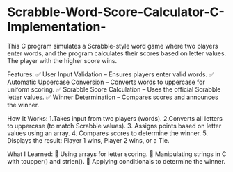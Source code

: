 # Scrabble-Word-Score-Calculator-C-Implementation-
This C program simulates a Scrabble-style word game where two players enter words, and the program calculates their scores based on letter values. The player with the higher score wins.

Features:
✅ User Input Validation – Ensures players enter valid words.
✅ Automatic Uppercase Conversion – Converts words to uppercase for uniform scoring.
✅ Scrabble Score Calculation – Uses the official Scrabble letter values.
✅ Winner Determination – Compares scores and announces the winner.

How It Works:
1.Takes input from two players (words).
2.Converts all letters to uppercase (to match Scrabble values).
3. Assigns points based on letter values using an array.
4. Compares scores to determine the winner.
5. Displays the result: Player 1 wins, Player 2 wins, or a Tie.

What I Learned:
📌 Using arrays for letter scoring.
📌 Manipulating strings in C with toupper() and strlen().
📌 Applying conditionals to determine the winner.
